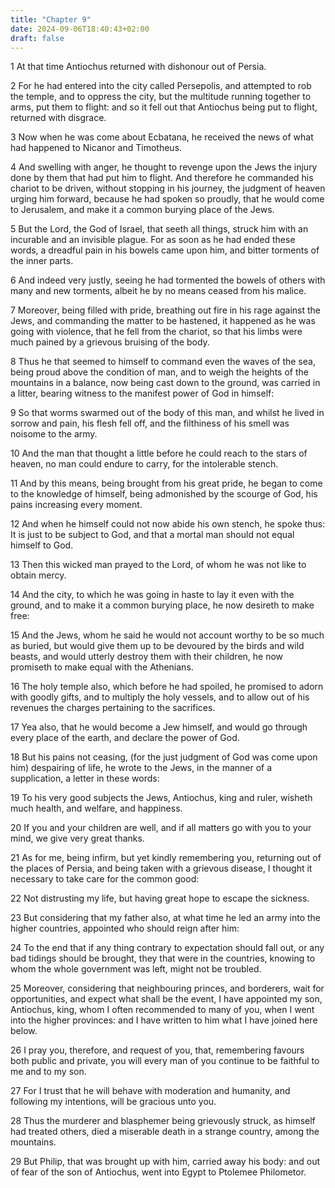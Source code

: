```yaml
---
title: "Chapter 9"
date: 2024-09-06T18:40:43+02:00
draft: false
---
```




1 At that time Antiochus returned with dishonour out of Persia.

2 For he had entered into the city called Persepolis, and attempted to rob the temple, and to oppress the city, but the multitude running together to arms, put them to flight: and so it fell out that Antiochus being put to flight, returned with disgrace.

3 Now when he was come about Ecbatana, he received the news of what had happened to Nicanor and Timotheus.

4 And swelling with anger, he thought to revenge upon the Jews the injury done by them that had put him to flight. And therefore he commanded his chariot to be driven, without stopping in his journey, the judgment of heaven urging him forward, because he had spoken so proudly, that he would come to Jerusalem, and make it a common burying place of the Jews.

5 But the Lord, the God of Israel, that seeth all things, struck him with an incurable and an invisible plague. For as soon as he had ended these words, a dreadful pain in his bowels came upon him, and bitter torments of the inner parts.

6 And indeed very justly, seeing he had tormented the bowels of others with many and new torments, albeit he by no means ceased from his malice.

7 Moreover, being filled with pride, breathing out fire in his rage against the Jews, and commanding the matter to be hastened, it happened as he was going with violence, that he fell from the chariot, so that his limbs were much pained by a grievous bruising of the body.

8 Thus he that seemed to himself to command even the waves of the sea, being proud above the condition of man, and to weigh the heights of the mountains in a balance, now being cast down to the ground, was carried in a litter, bearing witness to the manifest power of God in himself:

9 So that worms swarmed out of the body of this man, and whilst he lived in sorrow and pain, his flesh fell off, and the filthiness of his smell was noisome to the army.

10 And the man that thought a little before he could reach to the stars of heaven, no man could endure to carry, for the intolerable stench.

11 And by this means, being brought from his great pride, he began to come to the knowledge of himself, being admonished by the scourge of God, his pains increasing every moment.

12 And when he himself could not now abide his own stench, he spoke thus: It is just to be subject to God, and that a mortal man should not equal himself to God.

13 Then this wicked man prayed to the Lord, of whom he was not like to obtain mercy.

14 And the city, to which he was going in haste to lay it even with the ground, and to make it a common burying place, he now desireth to make free:

15 And the Jews, whom he said he would not account worthy to be so much as buried, but would give them up to be devoured by the birds and wild beasts, and would utterly destroy them with their children, he now promiseth to make equal with the Athenians.

16 The holy temple also, which before he had spoiled, he promised to adorn with goodly gifts, and to multiply the holy vessels, and to allow out of his revenues the charges pertaining to the sacrifices.

17 Yea also, that he would become a Jew himself, and would go through every place of the earth, and declare the power of God.

18 But his pains not ceasing, (for the just judgment of God was come upon him) despairing of life, he wrote to the Jews, in the manner of a supplication, a letter in these words:

19 To his very good subjects the Jews, Antiochus, king and ruler, wisheth much health, and welfare, and happiness.

20 If you and your children are well, and if all matters go with you to your mind, we give very great thanks.

21 As for me, being infirm, but yet kindly remembering you, returning out of the places of Persia, and being taken with a grievous disease, I thought it necessary to take care for the common good:

22 Not distrusting my life, but having great hope to escape the sickness.

23 But considering that my father also, at what time he led an army into the higher countries, appointed who should reign after him:

24 To the end that if any thing contrary to expectation should fall out, or any bad tidings should be brought, they that were in the countries, knowing to whom the whole government was left, might not be troubled.

25 Moreover, considering that neighbouring princes, and borderers, wait for opportunities, and expect what shall be the event, I have appointed my son, Antiochus, king, whom I often recommended to many of you, when I went into the higher provinces: and I have written to him what I have joined here below.

26 I pray you, therefore, and request of you, that, remembering favours both public and private, you will every man of you continue to be faithful to me and to my son.

27 For I trust that he will behave with moderation and humanity, and following my intentions, will be gracious unto you.

28 Thus the murderer and blasphemer being grievously struck, as himself had treated others, died a miserable death in a strange country, among the mountains.

29 But Philip, that was brought up with him, carried away his body: and out of fear of the son of Antiochus, went into Egypt to Ptolemee Philometor.

